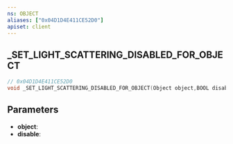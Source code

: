 ```yaml
---
ns: OBJECT
aliases: ["0x04D1D4E411CE52D0"]
apiset: client
---
```

## _SET_LIGHT_SCATTERING_DISABLED_FOR_OBJECT

```c
// 0x04D1D4E411CE52D0
void _SET_LIGHT_SCATTERING_DISABLED_FOR_OBJECT(Object object,BOOL disable);
```


## Parameters
* **object**:
* **disable**: